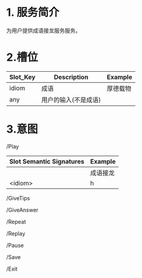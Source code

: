 # 1. 服务简介

为用户提供成语接龙服务服务。

# 2.槽位

| **Slot\_Key** | **Description** | **Example** |
| --- | --- | --- |
| idiom| 成语 | 厚德载物 |
|any|用户的输入(不是成语)||


# 3.意图

\/Play

| **Slot Semantic Signatures** | **Example** |
| --- | --- |
|  | 成语接龙 |
| &lt;idiom&gt; | h |

\/GiveTips

\/GiveAnswer

\/Repeat

\/Replay

\/Pause

\/Save

\/Exit

